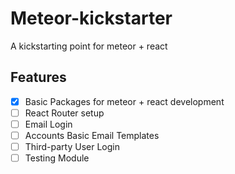 # Meteor-kickstarter

A kickstarting point for meteor + react

## Features

- [x] Basic Packages for meteor + react development
- [ ] React Router setup
- [ ] Email Login
- [ ] Accounts Basic Email Templates
- [ ] Third-party User Login
- [ ] Testing Module

